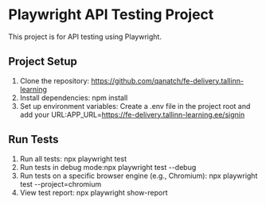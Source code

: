 # Playwright API Testing Project
This project is for API testing using Playwright.
## Project Setup
1. Clone the repository: https://github.com/qanatch/fe-delivery.tallinn-learning
2. Install dependencies:  npm install
3. Set up environment variables: Create a .env file in the project root and add your URL:APP_URL=https://fe-delivery.tallinn-learning.ee/signin

## Run Tests
1. Run all tests: npx playwright test
2. Run tests in debug mode:npx playwright test --debug
3. Run tests on a specific browser engine (e.g., Chromium): npx playwright test --project=chromium
4. View test report: npx playwright show-report 